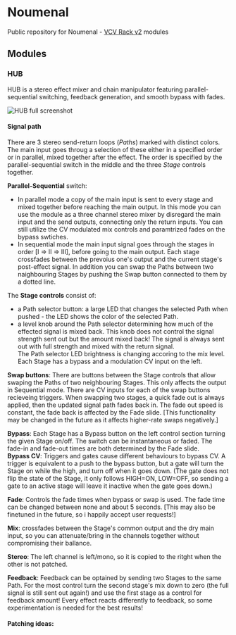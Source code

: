 # Noumenal
Public repository for Noumenal - [VCV Rack v2](https://vcvrack.com/) modules

## Modules
### HUB
HUB is a stereo effect mixer and chain manipulator featuring parallel-sequential switching, feedback generation, and smooth bypass with fades.

![HUB full screenshot](./doc/img/hub_full.png)

#### Signal path
There are 3 stereo send-return loops (*Paths*) marked with distinct colors.
The main input goes throug a selection of these either in a specified order or in parallel, mixed together after the effect.
The order is specified by the parallel-sequential switch in the middle and the three *Stage* controls together.  
  
**Parallel-Sequential** switch:  
- In parallel mode a copy of the main input is sent to every stage and mixed together before reaching the main output.
In this mode you can use the module as a three channel stereo mixer by disregard the main input and the send outputs, connecting only the return inputs. You can still utilize the CV modulated mix controls and paramtrized fades on the bypass swtiches.
- In sequential mode the main input signal goes through the stages in order [I => II => III], before going to the main output. Each stage crossfades between the prevoius one's output and the current stage's post-effect signal. In addition you can swap the Paths between two naighbouring Stages by pushing the Swap button connected to them by a dotted line. 

The **Stage controls** consist of:
- a Path selector button: a large LED that changes the selected Path when pushed - the LED shows the color of the selected Path.
- a level knob around the Path selector determining how much of the effected signal is mixed back.
This knob does not control the signal strength sent out but the amount mixed back! The signal is always sent out with full strength and mixed with the return signal.  
The Path selector LED brightness is changing accoring to the mix level.
Each Stage has a bypass and a modulation CV input on the left.

**Swap buttons**:
There are buttons between the Stage controls that allow swaping the Paths of two neighbouring Stages.
This only affects the output in Sequential mode. There are CV inputs for each of the swap buttons recieveing triggers.
When swapping two stages, a quick fade out is always applied, then the updated signal path fades back in. The fade out speed is constant, the fade back is affected by the Fade slide. [This functionality may be changed in the future as it affects higher-rate swaps negatively.]

**Bypass**:
Each Stage has a Bypass button on the left control section turning the given Stage on/off. The switch can be instantaneous or faded. The fade-in and fade-out times are both determined by the Fade slide.  
**Bypass CV**: Triggers and gates cause different behaviours to bypass CV. A trigger is equivalent to a push to the bypass button, but a gate will turn the Stage on while the high, and turn off when it goes down. (The gate does not flip the state of the Stage, it only follows HIGH=ON, LOW=OFF, so sending a gate to an active stage will leave it inactive when the gate goes down.) 

**Fade**: Controls the fade times when bypass or swap is used. The fade time can be changed between none and about 5 seconds. [This may also be finetuned in the future, so i happily accept user requests!]

**Mix**: crossfades between the Stage's common output and the dry main input, so you can attenuate/bring in the channels together without compromising their ballance.

**Stereo**: The left channel is left/mono, so it is copied to the ritght when the other is not patched.

**Feedback**: Feedback can be optained by sending two Stages to the same Path. For the most control turn the second stage's mix down to zero (the full signal is still sent out again!) and use the first stage as a control for feedback amount! Every effect reacts differently to feedback, so some experimentation is needed for the best results!

#### Patching ideas:
